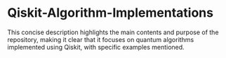 # Qiskit-Algorithm-Implementations
This concise description highlights the main contents and purpose of the repository, making it clear that it focuses on quantum algorithms implemented using Qiskit, with specific examples mentioned.
